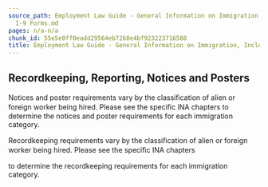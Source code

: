 ```yaml
---
source_path: Employment Law Guide - General Information on Immigration, Including
  I-9 Forms.md
pages: n/a-n/a
chunk_id: 55e5e0ff0eadd29564eb7268e4bf923223716588
title: Employment Law Guide - General Information on Immigration, Including I-9 Forms
---
```

## Recordkeeping, Reporting, Notices and Posters

Notices and poster requirements vary by the classiﬁcation of alien or foreign worker being hired. Please see the speciﬁc INA chapters to determine the notices and poster requirements for each immigration category.

Recordkeeping requirements vary by the classiﬁcation of alien or foreign worker being hired. Please see the speciﬁc INA chapters

to determine the recordkeeping requirements for each immigration category.

